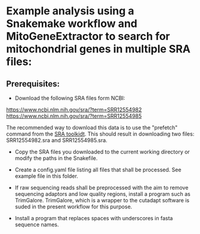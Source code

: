 # Example analysis using a Snakemake workflow and MitoGeneExtractor to search for mitochondrial genes in multiple SRA files:



## Prerequisites:

- Download the following SRA files form NCBI:

https://www.ncbi.nlm.nih.gov/sra/?term=SRR12554982
https://www.ncbi.nlm.nih.gov/sra/?term=SRR12554985

The recommended way to download this data is to use the "prefetch" command from the [SRA toolkidt](https://trace.ncbi.nlm.nih.gov/Traces/sra/sra.cgi?view=software).
This should result in downloading two files: SRR12554982.sra and SRR12554985.sra.

- Copy the SRA files you downloaded to the current working directory or modify the paths in the Snakefile.

- Create a config.yaml file listing all files that shall be processed. See example file in this folder.

- If raw sequencing reads shall be preprocessed with the aim to remove sequencing adaptors and low quality regions, install a program such as TrimGalore. TrimGalore, which is a wrapper to the cutadapt software is suded in the present workflow for this purpose.

- Install a program that replaces spaces with underscores in fasta sequence names.

